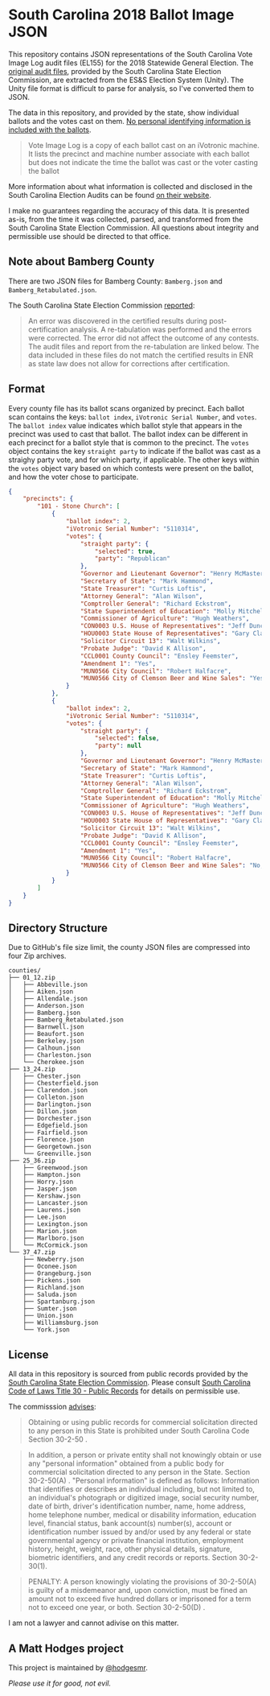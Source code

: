 # South Carolina 2018 Ballot Image JSON

This repository contains JSON representations of the South Carolina Vote Image Log audit files (EL155) for the 2018 Statewide General Election. The [original audit files](https://www.scvotes.org/data/Audit2018General.html), provided by the South Carolina State Election Commission, are extracted from the ES&S Election System (Unity). The Unity file format is difficult to parse for analysis, so I've converted them to JSON.

The data in this repository, and provided by the state, show individual ballots and the votes cast on them. [No personal identifying information is included with the ballots](https://www.scvotes.org/data/AuditDesc.html).

>Vote Image Log is a copy of each ballot cast on an iVotronic machine. It lists the precinct and machine number associate with each ballot but does not indicate the time the ballot was cast or the voter casting the ballot

More information about what information is collected and disclosed in the South Carolina Election Audits can be found [on their website](https://www.scvotes.org/election-audits-south-carolina).

I make no guarantees regarding the accuracy of this data. It is presented as-is, from the time it was collected, parsed, and transformed from the South Carolina State Election Commission. All questions about integrity and permissible use should be directed to that office.

## Note about Bamberg County

There are two JSON files for Bamberg County: `Bamberg.json` and `Bamberg_Retabulated.json`.

The South Carolina State Election Commission [reported](https://www.scvotes.org/data/Audit2018General.html):

>An error was discovered in the certified results during post-certification analysis. A re-tabulation was performed and the errors were corrected. The error did not affect the outcome of any contests. The audit files and report from the re-tabulation are linked below. The data included in these files do not match the certified results in ENR as state law does not allow for corrections after certification.

## Format

Every county file has its ballot scans organized by precinct. Each ballot scan contains the keys: `ballot index`, `iVotronic Serial Number`, and `votes`. The `ballot index` value indicates which ballot style that appears in the precinct was used to cast that ballot. The ballot index can be different in each precinct for a ballot style that is common to the precinct. The `votes` object contains the key `straight party` to indicate if the ballot was cast as a straighy party vote, and for which party, if applicable. The other keys within the `votes` object vary based on which contests were present on the ballot, and how the voter chose to participate.

```json
{
    "precincts": {
        "101 - Stone Church": [
            {
                "ballot index": 2,
                "iVotronic Serial Number": "5110314",
                "votes": {
                    "straight party": {
                        "selected": true,
                        "party": "Republican"
                    },
                    "Governor and Lieutenant Governor": "Henry McMaster",
                    "Secretary of State": "Mark Hammond",
                    "State Treasurer": "Curtis Loftis",
                    "Attorney General": "Alan Wilson",
                    "Comptroller General": "Richard Eckstrom",
                    "State Superintendent of Education": "Molly Mitchell Spearman",
                    "Commissioner of Agriculture": "Hugh Weathers",
                    "CON0003 U.S. House of Representatives": "Jeff Duncan",
                    "HOU0003 State House of Representatives": "Gary Clary",
                    "Solicitor Circuit 13": "Walt Wilkins",
                    "Probate Judge": "David K Allison",
                    "CCL0001 County Council": "Ensley Feemster",
                    "Amendment 1": "Yes",
                    "MUN0566 City Council": "Robert Halfacre",
                    "MUN0566 City of Clemson Beer and Wine Sales": "Yes, In favor of the question"
                }
            },
            {
                "ballot index": 2,
                "iVotronic Serial Number": "5110314",
                "votes": {
                    "straight party": {
                        "selected": false,
                        "party": null
                    },
                    "Governor and Lieutenant Governor": "Henry McMaster",
                    "Secretary of State": "Mark Hammond",
                    "State Treasurer": "Curtis Loftis",
                    "Attorney General": "Alan Wilson",
                    "Comptroller General": "Richard Eckstrom",
                    "State Superintendent of Education": "Molly Mitchell Spearman",
                    "Commissioner of Agriculture": "Hugh Weathers",
                    "CON0003 U.S. House of Representatives": "Jeff Duncan",
                    "HOU0003 State House of Representatives": "Gary Clary",
                    "Solicitor Circuit 13": "Walt Wilkins",
                    "Probate Judge": "David K Allison",
                    "CCL0001 County Council": "Ensley Feemster",
                    "Amendment 1": "Yes",
                    "MUN0566 City Council": "Robert Halfacre",
                    "MUN0566 City of Clemson Beer and Wine Sales": "No, Opposed to the question"
                }
            }
        ]
    }
}
```

## Directory Structure

Due to GitHub's file size limit, the county JSON files are compressed into four Zip archives.

```
counties/
├── 01_12.zip
│   ├── Abbeville.json
│   ├── Aiken.json
│   ├── Allendale.json
│   ├── Anderson.json
│   ├── Bamberg.json
│   ├── Bamberg_Retabulated.json
│   ├── Barnwell.json
│   ├── Beaufort.json
│   ├── Berkeley.json
│   ├── Calhoun.json
│   ├── Charleston.json
│   └── Cherokee.json
├── 13_24.zip
│   ├── Chester.json
│   ├── Chesterfield.json
│   ├── Clarendon.json
│   ├── Colleton.json
│   ├── Darlington.json
│   ├── Dillon.json
│   ├── Dorchester.json
│   ├── Edgefield.json
│   ├── Fairfield.json
│   ├── Florence.json
│   ├── Georgetown.json
│   └── Greenville.json
├── 25_36.zip
│   ├── Greenwood.json
│   ├── Hampton.json
│   ├── Horry.json
│   ├── Jasper.json
│   ├── Kershaw.json
│   ├── Lancaster.json
│   ├── Laurens.json
│   ├── Lee.json
│   ├── Lexington.json
│   ├── Marion.json
│   ├── Marlboro.json
│   └── McCormick.json
└── 37_47.zip
    ├── Newberry.json
    ├── Oconee.json
    ├── Orangeburg.json
    ├── Pickens.json
    ├── Richland.json
    ├── Saluda.json
    ├── Spartanburg.json
    ├── Sumter.json
    ├── Union.json
    ├── Williamsburg.json
    └── York.json
```

## License

All data in this repository is sourced from public records provided by the [South Carolina State Election Commission](https://www.scvotes.org). Please consult [South Carolina Code of Laws Title 30 - Public Records](https://www.scstatehouse.gov/code/title30.php) for details on permissible use.

The commisssion [advises](https://www.scvotes.org/sale-voter-registration-lists):

>Obtaining or using public records for commercial solicitation directed to any person in this State is prohibited under South Carolina Code Section 30-2-50 .

>In addition, a person or private entity shall not knowingly obtain or use any "personal information" obtained from a public body for commercial solicitation directed to any person in the State. Section 30-2-50(A) . "Personal information" is defined as follows: Information that identifies or describes an individual including, but not limited to, an individual's photograph or digitized image, social security number, date of birth, driver's identification number, name, home address, home telephone number, medical or disability information, education level, financial status, bank account(s) number(s), account or identification number issued by and/or used by any federal or state governmental agency or private financial institution, employment history, height, weight, race, other physical details, signature, biometric identifiers, and any credit records or reports. Section 30-2-30(1).

>PENALTY: A person knowingly violating the provisions of 30-2-50(A) is guilty of a misdemeanor and, upon conviction, must be fined an amount not to exceed five hundred dollars or imprisoned for a term not to exceed one year, or both. Section 30-2-50(D) .

I am not a lawyer and cannot adivise on this matter.

## A Matt Hodges project

This project is maintained by [@hodgesmr](http://twitter.com/hodgesmr).

_Please use it for good, not evil._
